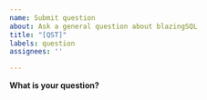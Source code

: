 ```yaml
---
name: Submit question
about: Ask a general question about blazingSQL
title: "[QST]"
labels: question
assignees: ''

---
```


**What is your question?**
